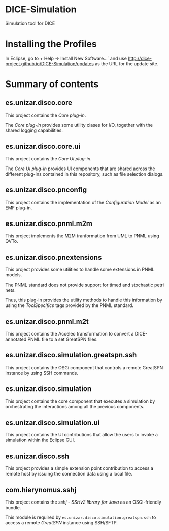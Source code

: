 # DICE-Simulation
Simulation tool for DICE

# Installing the Profiles

In Eclipse, go to + Help -> Install New Software...` and use http://dice-project.github.io/DICE-Simulation/updates as the URL for the update site.

# Summary of contents

## es.unizar.disco.core  

This project contains the *Core plug-in*.

The *Core plug-in* provides some utility clases for I/O, together with the shared logging capabilities. 

## es.unizar.disco.core.ui

This project contains the *Core UI plug-in*.

The *Core UI plug-in* provides UI components that are shared across the different plug-ins contained in this repository, such as file selection dialogs.

## es.unizar.disco.pnconfig

This project contains the implementation of the *Configuration Model* as an EMF plug-in.

## es.unizar.disco.pnml.m2m

This project implements the M2M tranformation from UML to PNML using QVTo. 

## es.unizar.disco.pnextensions

This project provides some utilities to handle some extensions in PNML models.

The PNML standard does not provide support for timed and stochastic petri nets.

Thus, this plug-in provides the utility methods to handle this information by using the *ToolSpecifics* tags provided by the PNML standard. 

## es.unizar.disco.pnml.m2t

This project contains the Acceleo transformation to convert a DICE-annotated PNML file to a set GreatSPN files. 

## es.unizar.disco.simulation.greatspn.ssh

This project contains the OSGi component that controls a remote GreatSPN instance by using SSH commands.

## es.unizar.disco.simulation

This project contains the core component that executes a simulation by orchestrating the interactions among all the previous components.

## es.unizar.disco.simulation.ui

This project contains the UI contributions that allow the users to invoke a simulation within the Eclipse GUI.

## es.unizar.disco.ssh

This project provides a simple extension point contribution to access a remote host by issuing the connection data using a local file.

## com.hierynomus.sshj

This project contains the *sshj - SSHv2 library for Java* as an OSGi-friendly bundle.

This module is required by ```es.unizar.disco.simulation.greatspn.ssh``` to access a remote *GreatSPN* instance using SSH/SFTP.
